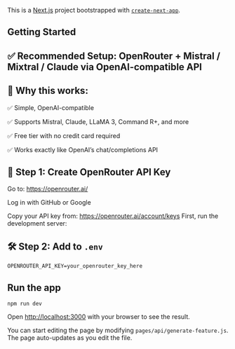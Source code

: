 This is a [Next.js](https://nextjs.org) project bootstrapped with [`create-next-app`](https://nextjs.org/docs/app/api-reference/cli/create-next-app).

## Getting Started

## ✅ Recommended Setup: OpenRouter + Mistral / Mixtral / Claude via OpenAI-compatible API
## 🔧 Why this works:
✅ Simple, OpenAI-compatible

✅ Supports Mistral, Claude, LLaMA 3, Command R+, and more

✅ Free tier with no credit card required

✅ Works exactly like OpenAI’s chat/completions API

## 🔐 Step 1: Create OpenRouter API Key
Go to: https://openrouter.ai/

Log in with GitHub or Google

Copy your API key from: https://openrouter.ai/account/keys
First, run the development server:

## 🛠 Step 2: Add to ```.env```
```OPENROUTER_API_KEY=your_openrouter_key_here```
## Run the app
```npm run dev```

Open [http://localhost:3000](http://localhost:3000) with your browser to see the result.

You can start editing the page by modifying `pages/api/generate-feature.js`. The page auto-updates as you edit the file.



